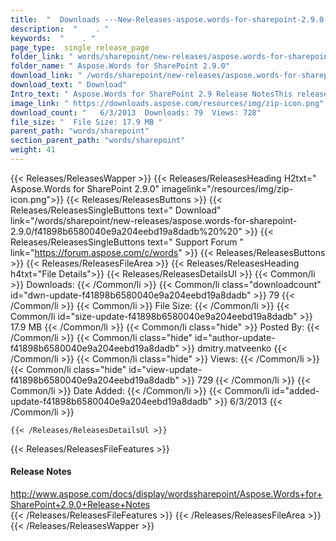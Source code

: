 ```yaml
---
title:  "  Downloads ---New-Releases-aspose.words-for-sharepoint-2.9.0 . " 
description:  "    . " 
keywords:  "    . " 
page_type:  single_release_page
folder_link: " words/sharepoint/new-releases/aspose.words-for-sharepoint-2.9.0/"
folder_name: " Aspose.Words for SharePoint 2.9.0"
download_link: " /words/sharepoint/new-releases/aspose.words-for-sharepoint-2.9.0/f41898b6580040e9a204eebd19a8dadb"
download_text: " Download"
Intro_text: " Aspose.Words for SharePoint 2.9 Release NotesThis release includes the latest im..."
image_link: " https://downloads.aspose.com/resources/img/zip-icon.png"
download_count: "   6/3/2013  Downloads: 79  Views: 728"
file_size: "  File Size: 17.9 MB "
parent_path: "words/sharepoint"
section_parent_path: "words/sharepoint"
weight: 41 
---
```


{{< Releases/ReleasesWapper >}}
  {{< Releases/ReleasesHeading H2txt=" Aspose.Words for SharePoint 2.9.0" imagelink="/resources/img/zip-icon.png">}}
  {{< Releases/ReleasesButtons >}}
    {{< Releases/ReleasesSingleButtons text=" Download" link="/words/sharepoint/new-releases/aspose.words-for-sharepoint-2.9.0/f41898b6580040e9a204eebd19a8dadb%20%20" >}}
    {{< Releases/ReleasesSingleButtons text=" Support Forum " link="https://forum.aspose.com/c/words" >}}
  {{< Releases/ReleasesButtons >}}
  {{< Releases/ReleasesFileArea >}}
    {{< Releases/ReleasesHeading h4txt="File Details">}}
    {{< Releases/ReleasesDetailsUl >}}
            {{< Common/li  >}} Downloads: {{< /Common/li >}} 
      {{< Common/li class="downloadcount" id="dwn-update-f41898b6580040e9a204eebd19a8dadb" >}} 79 {{< /Common/li >}} 
      {{< Common/li  >}} File Size: {{< /Common/li >}} 
      {{< Common/li id="size-update-f41898b6580040e9a204eebd19a8dadb" >}} 17.9 MB {{< /Common/li >}} 
      {{< Common/li  class="hide" >}} Posted By: {{< /Common/li >}} 
      {{< Common/li class="hide" id="author-update-f41898b6580040e9a204eebd19a8dadb" >}} dmitry.matveenko {{< /Common/li >}} 
      {{< Common/li class="hide"  >}} Views: {{< /Common/li >}} 
      {{< Common/li class="hide" id="view-update-f41898b6580040e9a204eebd19a8dadb" >}} 729 {{< /Common/li >}} 
      {{< Common/li  >}} Date Added: {{< /Common/li >}} 
      {{< Common/li id="added-update-f41898b6580040e9a204eebd19a8dadb" >}} 6/3/2013 {{< /Common/li >}} 

    {{< /Releases/ReleasesDetailsUl >}}

  {{< Releases/ReleasesFileFeatures >}}
      <h4>Release Notes</h4><div><a href="http://www.aspose.com/docs/display/wordssharepoint/Aspose.Words+for+SharePoint+2.9.0+Release+Notes">http://www.aspose.com/docs/display/wordssharepoint/Aspose.Words+for+SharePoint+2.9.0+Release+Notes</a></div>
  {{< /Releases/ReleasesFileFeatures >}}
 {{< /Releases/ReleasesFileArea >}}
{{< /Releases/ReleasesWapper >}}


